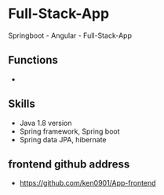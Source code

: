 # Full-Stack-App
Springboot - Angular - Full-Stack-App

## Functions
* 

## Skills
* Java 1.8 version
* Spring framework, Spring boot
* Spring data JPA, hibernate


## frontend github address
* https://github.com/ken0901/App-frontend
